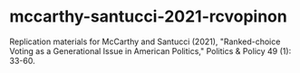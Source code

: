 # mccarthy-santucci-2021-rcvopinon
Replication materials for McCarthy and Santucci (2021), "Ranked-choice Voting as a Generational Issue in American Politics," Politics &amp; Policy 49 (1): 33-60.
